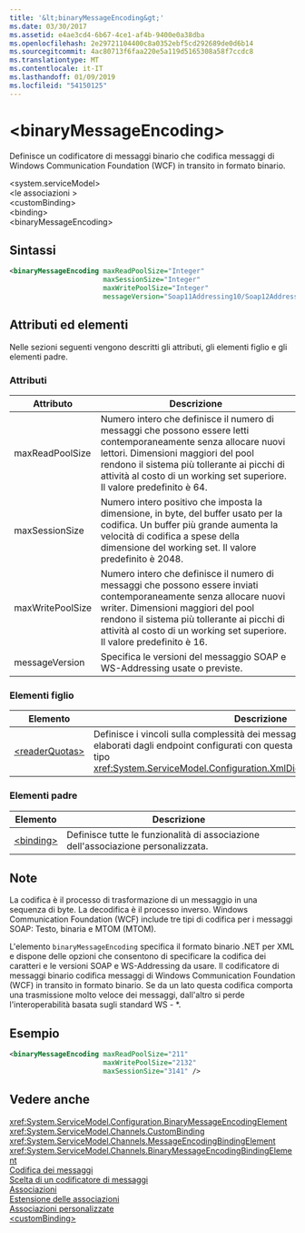 ```yaml
---
title: '&lt;binaryMessageEncoding&gt;'
ms.date: 03/30/2017
ms.assetid: e4ae3cd4-6b67-4ce1-af4b-9400e0a38dba
ms.openlocfilehash: 2e29721104400c8a0352ebf5cd292689de0d6b14
ms.sourcegitcommit: 4ac80713f6faa220e5a119d5165308a58f7ccdc8
ms.translationtype: MT
ms.contentlocale: it-IT
ms.lasthandoff: 01/09/2019
ms.locfileid: "54150125"
---
```

# <a name="ltbinarymessageencodinggt"></a>&lt;binaryMessageEncoding&gt;
Definisce un codificatore di messaggi binario che codifica messaggi di Windows Communication Foundation (WCF) in transito in formato binario.  
  
 \<system.serviceModel>  
\<le associazioni >  
\<customBinding>  
\<binding>  
\<binaryMessageEncoding>  
  
## <a name="syntax"></a>Sintassi  
  
```xml  
<binaryMessageEncoding maxReadPoolSize="Integer"
                       maxSessionSize="Integer"
                       maxWritePoolSize="Integer"
                       messageVersion="Soap11Addressing10/Soap12Addressing10" />
```  
  
## <a name="attributes-and-elements"></a>Attributi ed elementi  
 Nelle sezioni seguenti vengono descritti gli attributi, gli elementi figlio e gli elementi padre.  
  
### <a name="attributes"></a>Attributi  
  
|Attributo|Descrizione|  
|---------------|-----------------|  
|maxReadPoolSize|Numero intero che definisce il numero di messaggi che possono essere letti contemporaneamente senza allocare nuovi lettori. Dimensioni maggiori del pool rendono il sistema più tollerante ai picchi di attività al costo di un working set superiore. Il valore predefinito è 64.|  
|maxSessionSize|Numero intero positivo che imposta la dimensione, in byte, del buffer usato per la codifica. Un buffer più grande aumenta la velocità di codifica a spese della dimensione del working set. Il valore predefinito è 2048.|  
|maxWritePoolSize|Numero intero che definisce il numero di messaggi che possono essere inviati contemporaneamente senza allocare nuovi writer. Dimensioni maggiori del pool rendono il sistema più tollerante ai picchi di attività al costo di un working set superiore. Il valore predefinito è 16.|  
|messageVersion|Specifica le versioni del messaggio SOAP e WS-Addressing usate o previste.|  
  
### <a name="child-elements"></a>Elementi figlio  
  
|Elemento|Descrizione|  
|-------------|-----------------|  
|[\<readerQuotas>](https://msdn.microsoft.com/library/3e5e42ff-cef8-478f-bf14-034449239bfd)|Definisce i vincoli sulla complessità dei messaggi SOAP che possono essere elaborati dagli endpoint configurati con questa associazione. L'elemento è di tipo <xref:System.ServiceModel.Configuration.XmlDictionaryReaderQuotasElement>.|  
  
### <a name="parent-elements"></a>Elementi padre  
  
|Elemento|Descrizione|  
|-------------|-----------------|  
|[\<binding>](../../../../../docs/framework/misc/binding.md)|Definisce tutte le funzionalità di associazione dell'associazione personalizzata.|  
  
## <a name="remarks"></a>Note  
 La codifica è il processo di trasformazione di un messaggio in una sequenza di byte. La decodifica è il processo inverso. Windows Communication Foundation (WCF) include tre tipi di codifica per i messaggi SOAP: Testo, binaria e MTOM (MTOM).  
  
 L'elemento `binaryMessageEncoding` specifica il formato binario .NET per XML e dispone delle opzioni che consentono di specificare la codifica dei caratteri e le versioni SOAP e WS-Addressing da usare. Il codificatore di messaggi binario codifica messaggi di Windows Communication Foundation (WCF) in transito in formato binario. Se da un lato questa codifica comporta una trasmissione molto veloce dei messaggi, dall'altro si perde l'interoperabilità basata sugli standard WS - *.  
  
## <a name="example"></a>Esempio  
  
```xml  
<binaryMessageEncoding maxReadPoolSize="211"
                       maxWritePoolSize="2132"
                       maxSessionSize="3141" />
```  
  
## <a name="see-also"></a>Vedere anche  
 <xref:System.ServiceModel.Configuration.BinaryMessageEncodingElement>  
 <xref:System.ServiceModel.Channels.CustomBinding>  
 <xref:System.ServiceModel.Channels.MessageEncodingBindingElement>  
 <xref:System.ServiceModel.Channels.BinaryMessageEncodingBindingElement>  
 [Codifica dei messaggi](../../../../../docs/framework/configure-apps/file-schema/wcf/message-encoding.md)  
 [Scelta di un codificatore di messaggi](../../../../../docs/framework/wcf/feature-details/choosing-a-message-encoder.md)  
 [Associazioni](../../../../../docs/framework/wcf/bindings.md)  
 [Estensione delle associazioni](../../../../../docs/framework/wcf/extending/extending-bindings.md)  
 [Associazioni personalizzate](../../../../../docs/framework/wcf/extending/custom-bindings.md)  
 [\<customBinding>](../../../../../docs/framework/configure-apps/file-schema/wcf/custombinding.md)
